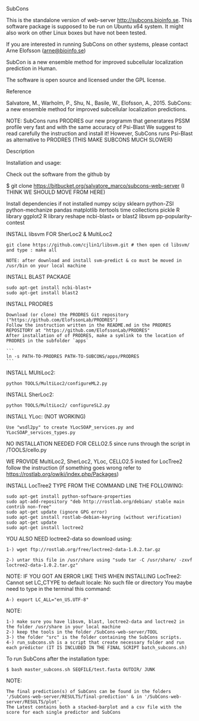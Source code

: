 SubCons

This is the standalone version of web-server http://subcons.bioinfo.se. This software package is supposed to be run on Ubuntu x64 system. It might also work on other Linux boxes but have not been tested.

If you are interested in running SubCons on other systems, please contact Arne Elofsson (arne@bioinfo.se)

SubCon is a new ensemble method for improved subcellular localization prediction in Human.

The software is open source and licensed under the GPL license.

Reference

Salvatore, M., Warholm, P., Shu, N., Basile, W., Elofsson, A., 2015. SubCons: a new ensemble method for improved subcellular localization predictions.

NOTE: SubCons runs PRODRES our new programm that generatares PSSM profile very fast and with the same accuracy of Psi-Blast
      We suggest to read carefully the instruction and install it!
      However, SubCons runs Psi-Blast as alternative to PRODRES (THIS MAKE SUBCONS MUCH SLOWER)

Description

Installation and usage:

Check out the software from the github by

  $ git clone https://bitbucket.org/salvatore_marco/subcons-web-server (I THINK WE SHOULD MOVE FROM HERE)


Install dependencies if not installed
	numpy
	scipy
	sklearn
	python-ZSI
	python-mechanize
	pandas
	matplotlib
	itertools
	time
	collections
	pickle
	R library ggplot2
	R library reshape
	ncbi-blast+ or blast2
	libsvm 
	pp-popularity-contest

INSTALL libsvm FOR SherLoc2 & MultiLoc2

	git clone https://github.com/cjlin1/libsvm.git # then open cd libsvm/ and type : make all
	
 	NOTE: after download and install svm-predict & co must be moved in /usr/bin on your local machine

INSTALL BLAST PACKAGE 

	sudo apt-get install ncbi-blast+ 
	sudo apt-get install blast2

INSTALL PRODRES 
	
	Download (or clone) the PRODRES Git repository ("https://github.com/ElofssonLab/PRODRES")
	Follow the instruction written in the README.md in the PRODRES REPOSITORY at "https://github.com/ElofssonLab/PRODRES"	
	After installation of of PRODRES, make a symlink to the location of PRODRES in the subfolder `apps`

	```
	ln -s PATH-TO-PRODRES PATH-TO-SUBCONS/apps/PRODRES
	```

INSTALL MUltiLoc2: 

	python TOOLS/MultiLoc2/configureML2.py

INSTALL SherLoc2:

	python TOOLS/MultiLoc2/ configureSL2.py

INSTALL YLoc: (NOT WORKING)
	
	Use "wsdl2py" to create YLocSOAP_services.py and YLocSOAP_services_types.py

NO INSTALLATION NEEDED FOR CELLO2.5 since runs through the script in /TOOLS/cello.py

WE PROVIDE MultiLoc2, SherLoc2, YLoc, CELLO2.5 insted for LocTree2 follow the instruction (if something goes wrong refer to https://rostlab.org/owiki/index.php/Packages)

INSTALL LocTree2 TYPE FROM THE COMMAND LINE THE FOLLOWING:

 	sudo apt-get install python-software-properties
 	sudo apt-add-repository "deb http://rostlab.org/debian/ stable main contrib non-free"
	sudo apt-get update (ignore GPG error)
	sudo apt-get install rostlab-debian-keyring (without verification)
	sudo apt-get update
	sudo apt-get install loctree2

YOU ALSO NEED loctree2-data so download using:

	1-) wget ftp://rostlab.org/free/loctree2-data-1.0.2.tar.gz

	2-) untar this file in /usr/share using "sudo tar -C /usr/share/ -zxvf loctree2-data-1.0.2.tar.gz"

NOTE: IF YOU GOT AN ERROR LIKE THIS WHEN INSTALLING LocTree2: Cannot set LC_CTYPE to default locale: No such file or directory
You maybe need to type in the terminal this command:
	
	A-) export LC_ALL="en_US.UTF-8"

NOTE:
   
	1-) make sure you have libsvm, blast, loctree2-data and loctree2 in the folder /usr/share in your local machine 
 	2-) keep the tools in the folder /SubCons-web-server/TOOL
 	3-) the folder "src" is the folder containing the SubCons scripts.
 	4-) run_subcons.sh is a script that create necessary folder and run each predictor (IT IS INCLUDED IN THE FINAL SCRIPT batch_subcons.sh)

To run SubCons after the installation type:
	
	$ bash master_subcons.sh SEQFILE/test.fasta OUTDIR/ JUNK
	

NOTE:

	The final prediction(s) of SubCons can be found in the folders '/SubCons-web-server/RESULTS/final-prediction' & in '/SubCons-web-server/RESULTS/plot'. 
	The Latest contains both a stacked-barplot and a csv file with the score for each single predictor and SubCons




